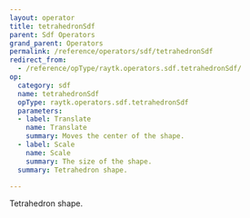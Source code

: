 ```yaml
---
layout: operator
title: tetrahedronSdf
parent: Sdf Operators
grand_parent: Operators
permalink: /reference/operators/sdf/tetrahedronSdf
redirect_from:
  - /reference/opType/raytk.operators.sdf.tetrahedronSdf/
op:
  category: sdf
  name: tetrahedronSdf
  opType: raytk.operators.sdf.tetrahedronSdf
  parameters:
  - label: Translate
    name: Translate
    summary: Moves the center of the shape.
  - label: Scale
    name: Scale
    summary: The size of the shape.
  summary: Tetrahedron shape.

---
```



Tetrahedron shape.